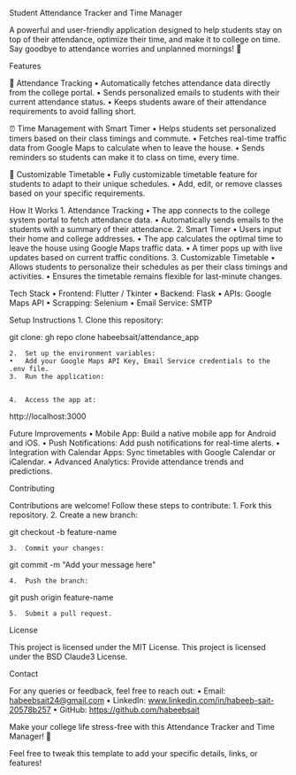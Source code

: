 Student Attendance Tracker and Time Manager

A powerful and user-friendly application designed to help students stay on top of their attendance, optimize their time, and make it to college on time. Say goodbye to attendance worries and unplanned mornings! 🚀

Features

📝 Attendance Tracking
	•	Automatically fetches attendance data directly from the college portal.
	•	Sends personalized emails to students with their current attendance status.
	•	Keeps students aware of their attendance requirements to avoid falling short.

⏰ Time Management with Smart Timer
	•	Helps students set personalized timers based on their class timings and commute.
	•	Fetches real-time traffic data from Google Maps to calculate when to leave the house.
	•	Sends reminders so students can make it to class on time, every time.

📅 Customizable Timetable
	•	Fully customizable timetable feature for students to adapt to their unique schedules.
	•	Add, edit, or remove classes based on your specific requirements.

How It Works
	1.	Attendance Tracking
	•	The app connects to the college system portal to fetch attendance data.
	•	Automatically sends emails to the students with a summary of their attendance.
	2.	Smart Timer
	•	Users input their home and college addresses.
	•	The app calculates the optimal time to leave the house using Google Maps traffic data.
	•	A timer pops up with live updates based on current traffic conditions.
	3.	Customizable Timetable
	•	Allows students to personalize their schedules as per their class timings and activities.
	•	Ensures the timetable remains flexible for last-minute changes.

Tech Stack
	•	Frontend: Flutter / Tkinter
	•	Backend: Flask
	•	APIs: Google Maps API
    •   Scrapping: Selenium
	•	Email Service: SMTP

Setup Instructions
	1.	Clone this repository:

git clone: 	gh repo clone habeebsait/attendance_app



	2.	Set up the environment variables:
	•	Add your Google Maps API Key, Email Service credentials to the .env file.
	3.	Run the application:


	4.	Access the app at:

http://localhost:3000  

Future Improvements
	•	Mobile App: Build a native mobile app for Android and iOS.
	•	Push Notifications: Add push notifications for real-time alerts.
	•	Integration with Calendar Apps: Sync timetables with Google Calendar or iCalendar.
	•	Advanced Analytics: Provide attendance trends and predictions.

Contributing

Contributions are welcome! Follow these steps to contribute:
	1.	Fork this repository.
	2.	Create a new branch:

git checkout -b feature-name  


	3.	Commit your changes:

git commit -m "Add your message here"  


	4.	Push the branch:

git push origin feature-name  


	5.	Submit a pull request.

License

This project is licensed under the MIT License.
This project is licensed under the BSD Claude3 License.

Contact

For any queries or feedback, feel free to reach out:
	•	Email: habeebsait24@gmail.com
	•	LinkedIn: www.linkedin.com/in/habeeb-sait-20578b257
	•	GitHub: https://github.com/habeebsait

Make your college life stress-free with this Attendance Tracker and Time Manager! 🚀

Feel free to tweak this template to add your specific details, links, or features!

